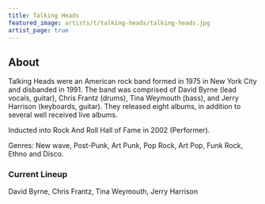 ```yaml
---
title: Talking Heads
featured_image: artists/t/talking-heads/talking-heads.jpg
artist_page: true
---
```

## About

Talking Heads were an American rock band formed in 1975 in New York City and disbanded in 1991. The band was comprised of David Byrne (lead vocals, guitar), Chris Frantz (drums), Tina Weymouth (bass), and Jerry Harrison (keyboards, guitar). They released eight albums, in addition to several well received live albums.

Inducted into Rock And Roll Hall of Fame in 2002 (Performer).

Genres: New wave, Post-Punk, Art Punk, Pop Rock, Art Pop, Funk Rock, Ethno  and Disco.

### Current Lineup

David Byrne, Chris Frantz, Tina Weymouth, Jerry Harrison

